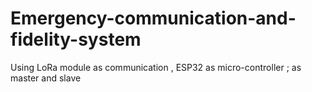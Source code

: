 # Emergency-communication-and-fidelity-system
Using LoRa module as communication , ESP32 as micro-controller ; as master and slave  
